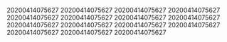 20200414075627
20200414075627
20200414075627
20200414075627
20200414075627
20200414075627
20200414075627
20200414075627
20200414075627
20200414075627
20200414075627
20200414075627
20200414075627
20200414075627
20200414075627

